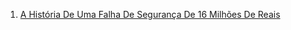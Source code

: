 1. [A História De Uma Falha De Segurança De 16 Milhões De Reais](http://www.fidelis.work/a-historia-de-uma-falha-de-seguranca-de-16-milhoes-de-reais/)